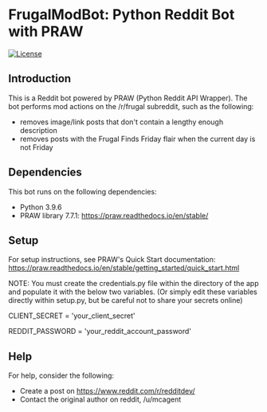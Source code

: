 # FrugalModBot: Python Reddit Bot with PRAW

[![License](https://img.shields.io/badge/license-MIT-blue.svg)](LICENSE)

## Introduction

This is a Reddit bot powered by PRAW (Python Reddit API Wrapper). The bot performs mod actions on the /r/frugal subreddit, such as the following:

- removes image/link posts that don't contain a lengthy enough description
- removes posts with the Frugal Finds Friday flair when the current day is not Friday

## Dependencies

This bot runs on the following dependencies:

- Python 3.9.6
- PRAW library 7.7.1: https://praw.readthedocs.io/en/stable/

## Setup

For setup instructions, see PRAW's Quick Start documentation: https://praw.readthedocs.io/en/stable/getting_started/quick_start.html

NOTE: You must create the credentials.py file within the directory of the app and populate it with the below two variables. (Or simply edit these variables directly within setup.py, but be careful not to share your secrets online)

CLIENT_SECRET = 'your_client_secret'

REDDIT_PASSWORD = 'your_reddit_account_password'

## Help

For help, consider the following:

- Create a post on https://www.reddit.com/r/redditdev/
- Contact the original author on reddit, /u/mcagent
